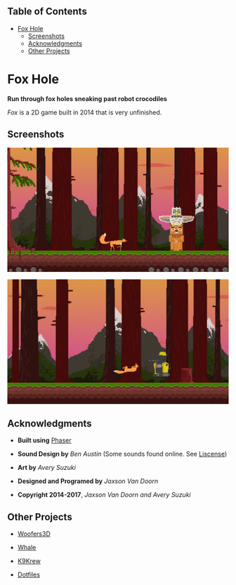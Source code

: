 <div id="table-of-contents">
<h2>Table of Contents</h2>
<div id="text-table-of-contents">
<ul>
<li><a href="#sec-1">Fox Hole</a>
<ul>
<li><a href="#sec-1-1">Screenshots</a></li>
<li><a href="#sec-1-2">Acknowledgments</a></li>
<li><a href="#sec-1-3">Other Projects</a></li>
</ul>
</li>
</ul>
</div>
</div>


# Fox Hole<a id="sec-1" name="sec-1"></a>

**Run through fox holes sneaking past robot crocodiles**

*Fox* is a 2D game built in 2014 that is very unfinished.

## Screenshots<a id="sec-1-1" name="sec-1-1"></a>

![img](./screenshots/1.png "Screenshot 1")

![img](./screenshots/2.png "Screenshot 2")

## Acknowledgments<a id="sec-1-2" name="sec-1-2"></a>

-   **Built using** [Phaser](https://phaser.io/)

-   **Sound Design by** *Ben Austin* (Some sounds found online.  See [Liscense](https://github.com/woofers/fox-hole/blob/master/assets/sfx/LICENSE))

-   **Art by** *Avery Suzuki*

-   **Designed and Programed by** *Jaxson Van Doorn*

-   **Copyright 2014-2017**, *Jaxson Van Doorn and Avery Suzuki*

## Other Projects<a id="sec-1-3" name="sec-1-3"></a>

-   [Woofers3D](https://github.com/woofers/woofers3d)

-   [Whale](https://github.com/woofers/whale)

-   [K9Krew](https://github.com/woofers/k9-krew)

-   [Dotfiles](https://github.com/woofers/dotfiles)
